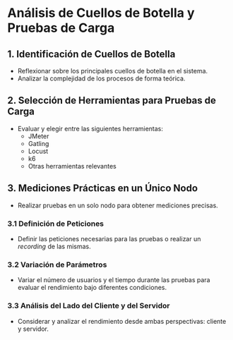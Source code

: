 # Análisis de Cuellos de Botella y Pruebas de Carga

## 1. Identificación de Cuellos de Botella
- Reflexionar sobre los principales cuellos de botella en el sistema.
- Analizar la complejidad de los procesos de forma teórica.

## 2. Selección de Herramientas para Pruebas de Carga
- Evaluar y elegir entre las siguientes herramientas:
  - JMeter
  - Gatling
  - Locust
  - k6
  - Otras herramientas relevantes

## 3. Mediciones Prácticas en un Único Nodo
- Realizar pruebas en un solo nodo para obtener mediciones precisas.

### 3.1 Definición de Peticiones
- Definir las peticiones necesarias para las pruebas o realizar un *recording* de las mismas.

### 3.2 Variación de Parámetros
- Variar el número de usuarios y el tiempo durante las pruebas para evaluar el rendimiento bajo diferentes condiciones.

### 3.3 Análisis del Lado del Cliente y del Servidor
- Considerar y analizar el rendimiento desde ambas perspectivas: cliente y servidor.
